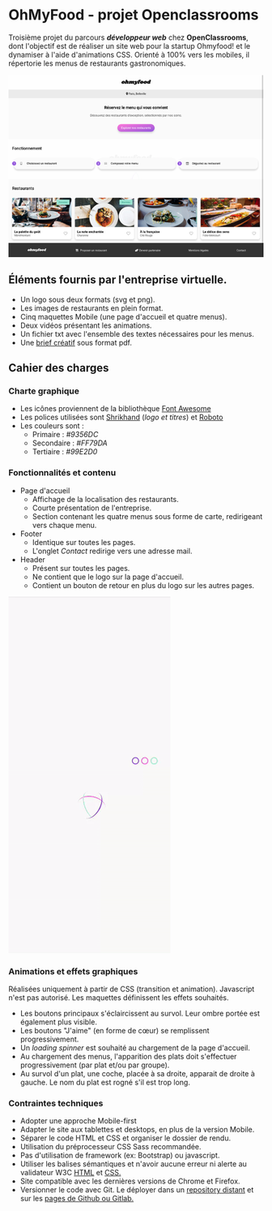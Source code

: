# OhMyFood - projet Openclassrooms
Troisième projet du parcours ***développeur web*** chez **OpenClassrooms**, dont l'objectif est de réaliser un site web pour la startup Ohmyfood! et le dynamiser à l'aide d'animations CSS. Orienté à 100% vers les mobiles, il répertorie les menus de restaurants gastronomiques.

![maquette web ohmyfood](Assets/images/ohmyfood.png)

## Éléments fournis par l'entreprise virtuelle.
- Un logo sous deux formats (svg et png).
- Les images de restaurants en plein format.
- Cinq maquettes Mobile (une page d'accueil et quatre menus).
- Deux vidéos présentant les animations.
- Un fichier txt avec l'ensemble des textes nécessaires pour les menus.
- Une [brief créatif](https://s3-eu-west-1.amazonaws.com/course.oc-static.com/projects/DW_P3/Brief%20cre%CC%81atif%20-%20Ohmyfood!.pdf) sous format pdf.

## Cahier des charges

### Charte graphique 
- Les icônes proviennent de la bibliothèque [Font Awesome](https://fontawesome.com/)
- Les polices utilisées sont [Shrikhand](https://fonts.google.com/specimen/Shrikhand) (*logo et titres*) et [Roboto](https://fonts.google.com/specimen/Roboto)
- Les couleurs sont :
    - Primaire : *#9356DC*
    - Secondaire : *#FF79DA*
    - Tertiaire : *#99E2D0*

### Fonctionnalités et contenu
- Page d'accueil
    - Affichage de la localisation des restaurants.
    - Courte présentation de l'entreprise.
    - Section contenant les quatre menus sous forme de carte, redirigeant vers chaque menu.
- Footer
    - Identique sur toutes les pages.
    - L'onglet *Contact* redirige vers une adresse mail.
- Header
    - Présent sur toutes les pages.
    - Ne contient que le logo sur la page d'accueil.
    - Contient un bouton de retour en plus du logo sur les autres pages.

![maquette loader ohmyfood](Assets/images/ohmyfood.gif)

### Animations et effets graphiques
Réalisées uniquement à partir de CSS (transition et animation). Javascript n'est pas autorisé. 
Les maquettes définissent les effets souhaités.
- Les boutons principaux s'éclaircissent au survol. Leur ombre portée est également plus visible.
- Les boutons "J'aime" (en forme de cœur) se remplissent progressivement.
- Un *loading spinner* est souhaité au chargement de la page d'accueil.
- Au chargement des menus, l'apparition des plats doit s'effectuer progressivement (par plat et/ou par groupe).
- Au survol d'un plat, une coche, placée à sa droite, apparait de droite à gauche. Le nom du plat est rogné s'il est trop long.

### Contraintes techniques
- Adopter une approche Mobile-first
- Adapter le site aux tablettes et desktops, en plus de la version Mobile.
- Séparer le code HTML et CSS et organiser le dossier de rendu.
- Utilisation du préprocesseur CSS Sass recommandée.
- Pas d'utilisation de framework (ex: Bootstrap) ou javascript.
- Utiliser les balises sémantiques et n'avoir aucune erreur ni alerte au validateur W3C [HTML](https://validator.w3.org/nu/?doc=https%3A%2F%2Fmickgalmiche.github.io%2FMickaelGalmiche_3_05072021%2F) et [CSS.](https://jigsaw.w3.org/css-validator/validator?uri=https%3A%2F%2Fmickgalmiche.github.io%2FMickaelGalmiche_3_05072021%2F&profile=css3svg&usermedium=all&warning=1&vextwarning=&lang=fr)
- Site compatible avec les dernières versions de Chrome et Firefox.
- Versionner le code avec Git. Le déployer dans un [repository distant](https://github.com/MickGalmiche/MickaelGalmiche_3_05072021) et sur les [pages de Github ou Gitlab.](https://mickgalmiche.github.io/MickaelGalmiche_3_05072021/)

